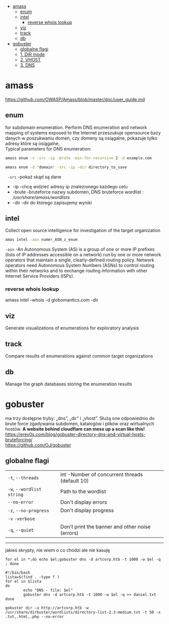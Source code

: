 - [amass](#amass)
	- [enum](#enum)
	- [intel](#intel)
		- [reverse whois lookup](#reverse-whois-lookup)
	- [viz](#viz)
	- [track](#track)
	- [db](#db)
- [gobuster](#gobuster)
	- [globalne flagi](#globalne-flagi)
	- [1. DIR mode](#1-dir-mode)
	- [2. VHOST](#2-vhost)
	- [3. DNS](#3-dns)

# amass

https://github.com/OWASP/Amass/blob/master/doc/user_guide.md

## enum

for subdomain enumeration. Perform DNS enumeration and network mapping of systems exposed to the Internet
przeszukuje opensource bazy danych w poszukwaniu domen, czy domeny są osiągalne, pokazuje tylko adresy które są osiągalne,  
Typical parameters for DNS enumeration:

```bash
amass enum -v -src -ip -brute -min-for-recursive 2 -d example.com
```

```bash
amass enum -d *domain* -src -ip -dir directory_to_save
```

` -src` -pokaż skąd są dane

- -ip -chcę widzieć adresy ip znalezionego każdego celu
- -brute -bruteforce nazwy subdomen, DNS bruteforce wordlist : _/usr/share/amass/wordlists_
- -dir -dir do którego zapisujemy wyniki

## intel

Collect open source intelligence for investigation of the target organization

```bash
amas intel -asn numer_ASN_z_enum
```

`-asn` -An Autonomous System (AS) is a group of one or more IP prefixes (lists of IP addresses accessible on a network) run by one or more network operators that maintain a single, clearly-defined routing policy. Network operators need Autonomous System Numbers (ASNs) to control routing within their networks and to exchange routing information with other Internet Service Providers (ISPs).

### reverse whois lookup

amass intel -whois -d globomantics.com -dir

## viz

Generate visualizations of enumerations for exploratory analysis

## track

Compare results of enumerations against common target organizations

## db

Manage the graph databases storing the enumeration results


# gobuster

ma trzy dostępne tryby: „dns”, „dir” i „vhost”. Służą one odpowiednio do brute force zgadywania subdomen, katalogów i plików oraz wirtualnych hostów. **A website behind cloudflare can mess up a scan like this!**  
https://erev0s.com/blog/gobuster-directory-dns-and-virtual-hosts-bruteforcing/  
https://github.com/OJ/gobuster

## globalne flagi

|                           |                                                 |
| ------------------------- | ----------------------------------------------- |
| `-t`, `--threads`         | int -Number of concurrent threads (default 10)  |
| `-w`, `--wordlist string` | Path to the wordlist                            |
| `--no-error`              | Don't display errors                            |
| `-z`, `--no-progress`     | Don't display progress                          |
| `-v` `-verbose`           |
| `-q`, `--quiet`           | Don't print the banner and other noise (errors) |


---

jakieś skrypty, nie wiem o co chodzi ale nie kasuję

```
for el in *;do echo $el;gobuster dns -d artcorp.htb -t 1000 -w $el -q ; done
```

```
#!/bin/bash
lista=$(find . -type f )
for el in $lista
do
        echo "DNS - file: $el"
        gobuster dns -d artcorp.htb -t 1000 -w $el -q >> daniel.txt
done

```

```
gobuster dir -u http://artcorp.htb -w /usr/share/dirbuster/wordlists/directory-list-2.3-medium.txt -t 50 -x .txt,.html,.php --no-error
```
